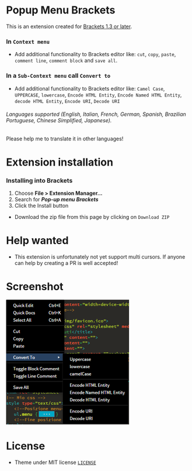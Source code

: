 # Popup Menu Brackets


This is an extension created for [Brackets 1.3 or later](http://brackets.io/). 


### In `Context menu`

* Add additional functionality to Brackets editor like: `cut`, `copy`, `paste`,  `comment line`, `comment block` and `save all`.

### In a `Sub-Context menu` call `Convert to`

* Add additional functionality to Brackets editor like: `Camel Case`, `UPPERCASE`, `lowercase`, `Encode HTML Entity`, `Encode Named HTML Entity`, `decode HTML Entity`, `Encode URI`, `Decode URI`


###### Languages supported (English, Italian, French, German, Spanish, Brazilian Portuguese, Chinese Simplified, Japanese).
Please help me to translate it in other languages!

# Extension installation

### Installing into Brackets

1. Choose **File > Extension Manager...**
2. Search for ***Pop-up menu Brackets***
3. Click the Install button

* Download the zip file from this page by clicking on `Download ZIP` 

# Help wanted

* This extension is unfortunately not yet support multi cursors. If anyone can help by creating a PR is well accepted!

# Screenshot

![Image 1](https://github.com/Denisov21/Popup-menu-extension/blob/master/screenshot/Image1.png)

# License

* Theme under MIT license [`LICENSE`](LICENSE)

